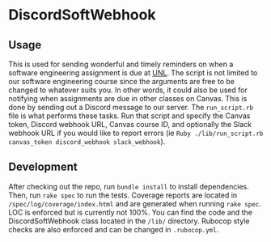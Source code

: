 # DiscordSoftWebhook

## Usage

This is used for sending wonderful and timely reminders on when a software engineering assignment is due at [UNL](https://www.unl.edu/). The script is not limited to our software engineering course since the arguments are free to be changed to whatever suits you. In other words, it could also be used for notifying when assignments are due in other classes on Canvas. This is done by sending out a Discord message to our server. The `run_script.rb` file is what performs these tasks. Run that script and specify the Canvas token, Discord webhook URL, Canvas course ID, and optionally the Slack webhook URL if you would like to report errors (ie `Ruby ./lib/run_script.rb canvas_token discord_webhook slack_webhook`).

## Development

After checking out the repo, run `bundle install` to install dependencies. Then, run `rake spec` to run the tests. Coverage reports are located in `/spec/log/coverage/index.html` and are generated when running `rake spec`. LOC is enforced but is currently not 100%. You can find the code and the DiscordSoftWebhook class located in the `/lib/` directory. Rubocop style checks are also enforced and can be changed in `.rubocop.yml`.
